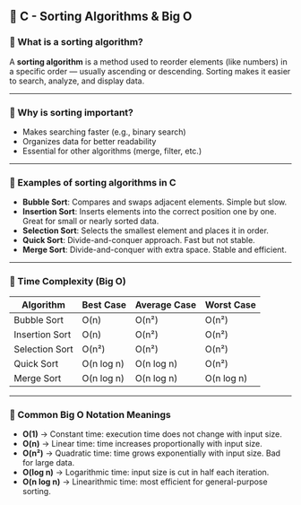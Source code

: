 ## 🧠 C - Sorting Algorithms & Big O

### 🔹 What is a sorting algorithm?

A **sorting algorithm** is a method used to reorder elements (like numbers) in a specific order — usually ascending or descending. Sorting makes it easier to search, analyze, and display data.

---

### 🔹 Why is sorting important?

- Makes searching faster (e.g., binary search)
- Organizes data for better readability
- Essential for other algorithms (merge, filter, etc.)

---

### 🔹 Examples of sorting algorithms in C

- **Bubble Sort**: Compares and swaps adjacent elements. Simple but slow.
- **Insertion Sort**: Inserts elements into the correct position one by one. Great for small or nearly sorted data.
- **Selection Sort**: Selects the smallest element and places it in order.
- **Quick Sort**: Divide-and-conquer approach. Fast but not stable.
- **Merge Sort**: Divide-and-conquer with extra space. Stable and efficient.

---

### 🔹 Time Complexity (Big O)

| Algorithm       | Best Case | Average Case | Worst Case |
|----------------|-----------|--------------|------------|
| Bubble Sort     | O(n)      | O(n²)         | O(n²)       |
| Insertion Sort  | O(n)      | O(n²)         | O(n²)       |
| Selection Sort  | O(n²)     | O(n²)         | O(n²)       |
| Quick Sort      | O(n log n)| O(n log n)    | O(n²)       |
| Merge Sort      | O(n log n)| O(n log n)    | O(n log n)  |

---

### 🔹 Common Big O Notation Meanings

- **O(1)** → Constant time: execution time does not change with input size.
- **O(n)** → Linear time: time increases proportionally with input size.
- **O(n²)** → Quadratic time: time grows exponentially with input size. Bad for large data.
- **O(log n)** → Logarithmic time: input size is cut in half each iteration.
- **O(n log n)** → Linearithmic time: most efficient for general-purpose sorting.

